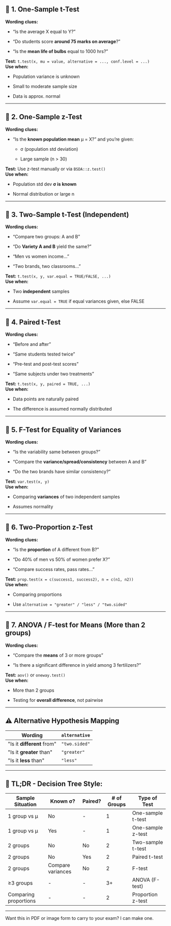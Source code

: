 
## 📌 1. **One-Sample t-Test**

**Wording clues:**

- “Is the average X equal to Y?”
    
- “Do students score **around 75 marks on average**?”
    
- “Is the **mean life of bulbs** equal to 1000 hrs?”
    

**Test:** `t.test(x, mu = value, alternative = ..., conf.level = ...)`  
**Use when:**

- Population variance is unknown
    
- Small to moderate sample size
    
- Data is approx. normal
    

---

## 📌 2. **One-Sample z-Test**

**Wording clues:**

- “Is the **known population mean** µ = X?” and you’re given:
    
    - σ (population std deviation)
        
    - Large sample (n > 30)
        

**Test:** Use z-test manually or via `BSDA::z.test()`  
**Use when:**

- Population std dev **σ is known**
    
- Normal distribution or large n
    

---

## 📌 3. **Two-Sample t-Test (Independent)**

**Wording clues:**

- “Compare two groups: A and B”
    
- “Do **Variety A and B** yield the same?”
    
- “Men vs women income...”
    
- “Two brands, two classrooms…”
    

**Test:** `t.test(x, y, var.equal = TRUE/FALSE, ...)`  
**Use when:**

- Two **independent** samples
    
- Assume `var.equal = TRUE` if equal variances given, else FALSE
    

---

## 📌 4. **Paired t-Test**

**Wording clues:**

- “Before and after”
    
- “Same students tested twice”
    
- “Pre-test and post-test scores”
    
- “Same subjects under two treatments”
    

**Test:** `t.test(x, y, paired = TRUE, ...)`  
**Use when:**

- Data points are naturally paired
    
- The difference is assumed normally distributed
    

---

## 📌 5. **F-Test for Equality of Variances**

**Wording clues:**

- “Is the variability same between groups?”
    
- “Compare the **variance/spread/consistency** between A and B”
    
- “Do the two brands have similar consistency?”
    

**Test:** `var.test(x, y)`  
**Use when:**

- Comparing **variances** of two independent samples
    
- Assumes normality
    

---

## 📌 6. **Two-Proportion z-Test**

**Wording clues:**

- “Is the **proportion** of A different from B?”
    
- “Do 40% of men vs 50% of women prefer X?”
    
- “Compare success rates, pass rates...”
    

**Test:** `prop.test(x = c(success1, success2), n = c(n1, n2))`  
**Use when:**

- Comparing proportions
    
- Use `alternative = "greater" / "less" / "two.sided"`
    

---

## 📌 7. **ANOVA / F-test for Means (More than 2 groups)**

**Wording clues:**

- “Compare the **means** of 3 or more groups”
    
- “Is there a significant difference in yield among 3 fertilizers?”
    

**Test:** `aov()` or `oneway.test()`  
**Use when:**

- More than 2 groups
    
- Testing for **overall difference**, not pairwise
    

---

## ⚠️ Alternative Hypothesis Mapping

|Wording|`alternative`|
|---|---|
|"Is it **different** from"|`"two.sided"`|
|"Is it **greater** than"|`"greater"`|
|"Is it **less** than"|`"less"`|

---

## 🧠 TL;DR - Decision Tree Style:

| Sample Situation      | Known σ?          | Paired? | # of Groups | Type of Test      |
| --------------------- | ----------------- | ------- | ----------- | ----------------- |
| 1 group vs µ          | No                | -       | 1           | One-sample t-test |
| 1 group vs µ          | Yes               | -       | 1           | One-sample z-test |
| 2 groups              | No                | No      | 2           | Two-sample t-test |
| 2 groups              | No                | Yes     | 2           | Paired t-test     |
| 2 groups              | Compare variances | No      | 2           | F-test            |
| ≥3 groups             | -                 | -       | 3+          | ANOVA (F-test)    |
| Comparing proportions | -                 | -       | 2           | Proportion z-test |

---

Want this in PDF or image form to carry to your exam? I can make one.